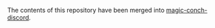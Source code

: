 The contents of this repository have been merged into [magic-conch-discord](https://github.com/ProbablyRyan/magic-conch-discord).
